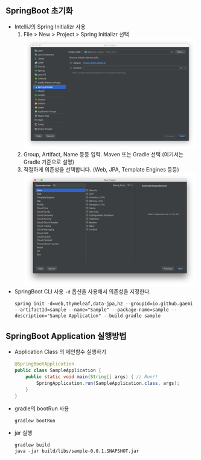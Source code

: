 ## SpringBoot 초기화

* IntelliJ의 Spring Initializr 사용
    1. File > New > Project > Spring Initializr 선택
    ![New Project - Spring Initializr](IntelliJ+NewProject+SpringInitializr.png)
    2. Group, Artifact, Name 등등 입력. Maven 또는 Gradle 선택 (여기서는 Gradle 기준으로 설명)
    3. 적절하게 의존성을 선택합니다. (Web, JPA, Template Engines 등등)
    ![New Project - 의존성선택](IntelliJ+NewProject+의존성.png)
* SpringBoot CLI 사용
    `-d` 옵션을 사용해서 의존성을 지정한다.
    ```
    spring init -d=web,thymeleaf,data-jpa,h2 --groupId=io.github.gaemi --artifactId=sample --name="Sample" --package-name=sample --description="Sample Application" --build gradle sample
    ```

## SpringBoot Application 실행방법

* Application Class 의 메인함수 실행하기
    ```java
    @SpringBootApplication
    public class SampleApplication {
    	public static void main(String[] args) { // Run!!
    		SpringApplication.run(SampleApplication.class, args);
    	}
    }
    ```
* gradle의 bootRun 사용
    ```
    gradlew bootRun
    ```
* jar 실행
    ```
    gradlew build
    java -jar build/libs/sample-0.0.1.SNAPSHOT.jar
    ```
